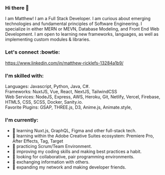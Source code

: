 ### Hi there 👋
I am Matthew! I am a Full Stack Developer. I am curious about emerging technologies and fundamental principles of Software Engineering. I specialize in either MERN or MEVN, Database Modeling, and Front End Web Development. I am open to learning new frameworks, languages, as well as implementing custom modules & libraries.


<h3>Let's connect :bowtie:</h3>

https://www.linkedin.com/in/matthew-ricklefs-13284a1b9/

<h3>I'm skilled with:  </h3>

Languages: Javascript, Python, Java, C#.   
Frameworks: NuxtJS, Vue, React, NextJS, TailwindCSS   
Web Services: NodeJS, Express, AWS, Heroku, Git, Netlify, Vercel, Firebase, HTML5, CSS, SCSS, Docker, Sanity.io.    
Favorite Plugins: GSAP, THREE.js, D3, Anime.js, Animate.style, 

<h3>I'm currently:</h3>
<ul>
<li>💬  learning Nuxt.js, GraphQL, Figma and other full-stack tech.</li>
<li>💬  learning within the Adobe Creative Suites ecosystem: Premiere Pro, After Effects, Tag, Target</li>
<li>🌱  practicing Scrum/Team Environment.   </li>
<li>💪  improving my coding skills and making best practices a habit.   </li>
<li>🔭  looking for collaborative, pair programming environments.  </li>
<li>🤔  exchanging information with others.    </li>
<li>👯  expanding my network and making developer friends.</li>
</ul>
<!--
**matthewricklefs/matthewricklefs** is a ✨ _special_ ✨ repository because its `README.md` (this file) appears on your GitHub profile.

Here are some ideas to get you started:

- 🔭 I’m currently working on ...
- 🌱 I’m currently learning ...
- 👯 I’m looking to collaborate on ...
- 🤔 I’m looking for help with ...
- 💬 Ask me about ...
- 📫 How to reach me: ...
- 😄 Pronouns: He / They / Him
- ⚡ Fun fact: ...
-->

